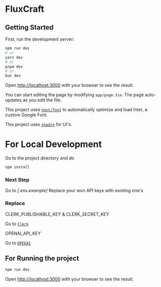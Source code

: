 # FluxCraft

## Getting Started

First, run the development server:

```bash
npm run dev
# or
yarn dev
# or
pnpm dev
# or
bun dev
```

Open [http://localhost:3000](http://localhost:3000) with your browser to see the result.

You can start editing the page by modifying `app/page.tsx`. The page auto-updates as you edit the file.

This project uses [`next/font`](https://nextjs.org/docs/basic-features/font-optimization) to automatically optimize and load Inter, a custom Google Font.

This project uses [`shadcn`](https://ui.shadcn.com/) for UI's.

# For Local Development

Go to the project directory and do

 ```bash
npm install
```

### Next Step

 Go to _*[.env.example]*_ 
 Replace your won API keys with existing one's
 
 ### Replace
 CLERK_PUBLISHABLE_KEY &  CLERK_SECRET_KEY 

 Go to [`Clerk`](https://clerk.com/)

 OPENAI_API_KEY 

 Go to [`OPEEAI`](https://openai.com/)

## For Running the project

  ```bash
npm run dev
```

Open [http://localhost:3000](http://localhost:3000) with your browser to see the result.
